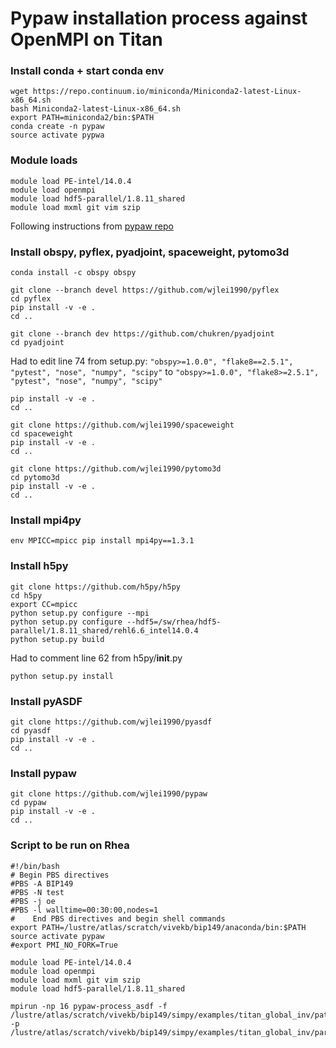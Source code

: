 # Pypaw installation process against OpenMPI on Titan

### Install conda + start conda env

```
wget https://repo.continuum.io/miniconda/Miniconda2-latest-Linux-x86_64.sh
bash Miniconda2-latest-Linux-x86_64.sh
export PATH=miniconda2/bin:$PATH
conda create -n pypaw
source activate pypwa
```

### Module loads

```
module load PE-intel/14.0.4
module load openmpi
module load hdf5-parallel/1.8.11_shared
module load mxml git vim szip
```

 Following instructions from [pypaw repo](https://github.com/wjlei1990/pypaw/blob/master/INSTALL.md)
 
 ### Install obspy, pyflex, pyadjoint, spaceweight, pytomo3d
 
```
conda install -c obspy obspy

git clone --branch devel https://github.com/wjlei1990/pyflex 
cd pyflex
pip install -v -e .
cd ..
```
```
git clone --branch dev https://github.com/chukren/pyadjoint 
cd pyadjoint
```

Had to edit line 74 from setup.py: ```"obspy>=1.0.0", "flake8==2.5.1", "pytest", "nose", "numpy", "scipy"``` to ```"obspy>=1.0.0", "flake8>=2.5.1", "pytest", "nose", "numpy", "scipy"```

```
pip install -v -e .
cd ..

git clone https://github.com/wjlei1990/spaceweight
cd spaceweight
pip install -v -e .
cd ..

git clone https://github.com/wjlei1990/pytomo3d
cd pytomo3d
pip install -v -e .
cd ..
```
 
### Install mpi4py
 
 ```
 env MPICC=mpicc pip install mpi4py==1.3.1
 ```

### Install h5py

```
git clone https://github.com/h5py/h5py
cd h5py
export CC=mpicc
python setup.py configure --mpi
python setup.py configure --hdf5=/sw/rhea/hdf5-parallel/1.8.11_shared/rehl6.6_intel14.0.4
python setup.py build
```

Had to comment line 62 from h5py/__init__.py

```
python setup.py install
```

### Install pyASDF

```
git clone https://github.com/wjlei1990/pyasdf
cd pyasdf
pip install -v -e .
cd ..
```

### Install pypaw

```
git clone https://github.com/wjlei1990/pypaw
cd pypaw
pip install -v -e .
cd ..
```


### Script to be run on Rhea

```
#!/bin/bash
# Begin PBS directives
#PBS -A BIP149
#PBS -N test
#PBS -j oe
#PBS -l walltime=00:30:00,nodes=1
#    End PBS directives and begin shell commands
export PATH=/lustre/atlas/scratch/vivekb/bip149/anaconda/bin:$PATH
source activate pypaw
#export PMI_NO_FORK=True

module load PE-intel/14.0.4
module load openmpi
module load mxml git vim szip
module load hdf5-parallel/1.8.11_shared

mpirun -np 16 pypaw-process_asdf -f /lustre/atlas/scratch/vivekb/bip149/simpy/examples/titan_global_inv/paths/ProcessObserved/C201002060444A.proc_obsd_17_40.path.json -p /lustre/atlas/scratch/vivekb/bip149/simpy/examples/titan_global_inv/params/ProcessObserved/proc_obsd.17_40.param.yml

```
